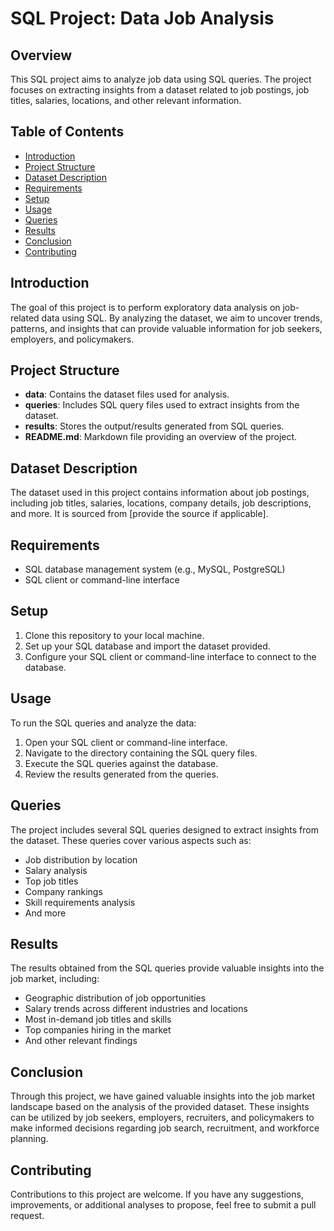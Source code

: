 # SQL Project: Data Job Analysis

## Overview
This SQL project aims to analyze job data using SQL queries. The project focuses on extracting insights from a dataset related to job postings, job titles, salaries, locations, and other relevant information.

## Table of Contents
- [Introduction](#introduction)
- [Project Structure](#project-structure)
- [Dataset Description](#dataset-description)
- [Requirements](#requirements)
- [Setup](#setup)
- [Usage](#usage)
- [Queries](#queries)
- [Results](#results)
- [Conclusion](#conclusion)
- [Contributing](#contributing)

## Introduction
The goal of this project is to perform exploratory data analysis on job-related data using SQL. By analyzing the dataset, we aim to uncover trends, patterns, and insights that can provide valuable information for job seekers, employers, and policymakers.

## Project Structure
- **data**: Contains the dataset files used for analysis.
- **queries**: Includes SQL query files used to extract insights from the dataset.
- **results**: Stores the output/results generated from SQL queries.
- **README.md**: Markdown file providing an overview of the project.

## Dataset Description
The dataset used in this project contains information about job postings, including job titles, salaries, locations, company details, job descriptions, and more. It is sourced from [provide the source if applicable].

## Requirements
- SQL database management system (e.g., MySQL, PostgreSQL)
- SQL client or command-line interface

## Setup
1. Clone this repository to your local machine.
2. Set up your SQL database and import the dataset provided.
3. Configure your SQL client or command-line interface to connect to the database.

## Usage
To run the SQL queries and analyze the data:
1. Open your SQL client or command-line interface.
2. Navigate to the directory containing the SQL query files.
3. Execute the SQL queries against the database.
4. Review the results generated from the queries.

## Queries
The project includes several SQL queries designed to extract insights from the dataset. These queries cover various aspects such as:
- Job distribution by location
- Salary analysis
- Top job titles
- Company rankings
- Skill requirements analysis
- And more

## Results
The results obtained from the SQL queries provide valuable insights into the job market, including:
- Geographic distribution of job opportunities
- Salary trends across different industries and locations
- Most in-demand job titles and skills
- Top companies hiring in the market
- And other relevant findings

## Conclusion
Through this project, we have gained valuable insights into the job market landscape based on the analysis of the provided dataset. These insights can be utilized by job seekers, employers, recruiters, and policymakers to make informed decisions regarding job search, recruitment, and workforce planning.

## Contributing
Contributions to this project are welcome. If you have any suggestions, improvements, or additional analyses to propose, feel free to submit a pull request. 

